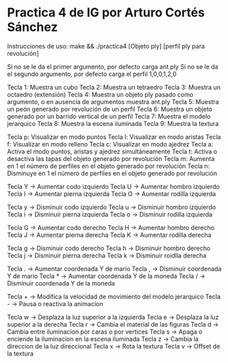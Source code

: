 ﻿# Practica 4 de IG por Arturo Cortés Sánchez

Instrucciones de uso: make && ./practica4 [Objeto ply] [perfil ply para revolución]

Si no se le da el primer argumento, por defecto carga ant.ply
Si no se le da el segundo argumento, por defecto carga el perfil 1,0,0,1,2,0

Tecla 1: Muestra un cubo
Tecla 2: Muestra un tetraedro
Tecla 3: Muestra un octaedro (extensión)
Tecla 4: Muestra un objeto ply pasado como argumento, o en ausencia de argumentos muestra ant.ply
Tecla 5: Muestra un peón generado por revolución de un perfil
Tecla 6: Muestra un objeto generado por un barrido vertical de un perfil
Tecla 7: Muestra el modelo jerarquico
Tecla 8: Muestra la escena iluminada
Tecla 9: Muestra la textura

Tecla p: Visualizar en modo puntos
Tecla l: Visualizar en modo aristas
Tecla f: Visualizar en modo relleno
Tecla c: Visualizar en modo ajedrez
Tecla a: Activa el modo puntos, aristas y ajedrez simultáneamente
Tecla t: Activa o desactiva las tapas del objeto generado por revolución
Tecla m: Aumenta en 1 el número de perfiles en el objeto generado por revolución
Tecla n: Disminuye en 1 el número de perfiles en el objeto generado por revolución

Tecla Y -> Aumentar codo izquierdo
Tecla U -> Aumentar hombro izquierdo
Tecla I -> Aumentar pierna izquierda
Tecla O -> Aumentar rodilla izquierda

Tecla y -> Disminuir codo izquierdo
Tecla u -> Disminuir hombro izquierdo
Tecla i -> Disminuir pierna izquierda
Tecla o -> Disminuir rodilla izquierda

Tecla G -> Aumentar codo derecho
Tecla H -> Aumentar hombro derecho
Tecla J -> Aumentar pierna derecha
Tecla K -> Aumentar rodilla derecha

Tecla g -> Disminuir codo derecho
Tecla h -> Disminuir hombro derecho
Tecla j -> Disminuir pierna derecha
Tecla k -> Disminuir roidlla derecha

Tecla . -> Aumentar coordenada Y de mario
Tecla , -> Disminuir coordenada Y de mario
Tecla * -> Aumentar coordenada Y de la moneda
Tecla / -> Disminuir coordenada Y de la moneda

Tecla + -> Modifica la velocidad de movimiento del modelo jerarquico
Tecla - -> Pausa o reactiva la animacion

Tecla w -> Desplaza la luz superior a la izquierda
Tecla e -> Desplaza la luz superior a la derecha
Tecla r -> Cambia el material de las figuras
Tecla d -> Cambia entre iluminacion por caras o por vertices
Tecla s -> Apaga o enciende la iluminacion en la escena iluminada
Tecla z -> Cambia la direccion de la luz direccional
Tecla x -> Rota la textura
Tecla v -> Offset de la textura